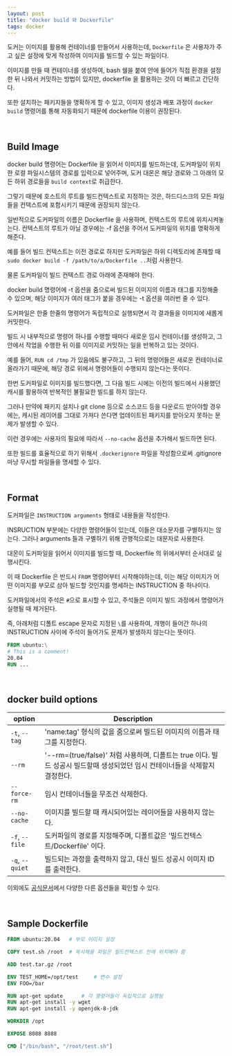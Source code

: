```yaml
---
layout: post
title: "docker build 와 Dockerfile"
tags: docker
---
```


도커는 이미지를 활용해 컨테이너를 만들어서 사용하는데, ```Dockerfile``` 은 사용자가 주고 싶은 설정에 맞게 작성하여 이미지를 빌드할 수 있는 파일이다.

이미지를 만들 때 컨테이너를 생성하여, bash 쉘을 붙여 안에 들어가 직접 환경을 설정한 뒤 나와서 커밋하는 방법이 있지만, dockerfile 을 활용하는 것이 더 빠르고 간단하다.

또한 설치하는 패키지들을 명확하게 할 수 있고, 이미지 생성과 배포 과정이 ```docker build``` 명령어를 통해 자동화되기 때문에 dockerfile 이용이 권장된다.

<br>

## Build Image

docker build 명령어는 Dockerfile 을 읽어서 이미지를 빌드하는데, 도커파일이 위치한 로컬 파일시스템의 경로를 입력으로 넣어주며, 도커 대몬은 해당 경로와 그 아래의 모든 하위 경로들을 ```build context```로 취급한다.

그렇기 때문에 호스트의 루트를 빌드컨텍스트로 지정하는 것은, 하드디스크의 모든 파일들을 컨텍스트에 포함시키기 때문에 권장되지 않는다.

일반적으로 도커파일의 이름은 Dockerfile 을 사용하며, 컨텍스트의 루트에 위치시켜놓는다. 컨텍스트의 루트가 아닐 경우에는 -f 옵션을 주어서 도커파일의 위치를 명확하게 해준다.

예를 들어 빌드 컨텍스트는 이전 경로로 하지만 도커파일은 하위 디렉토리에 존재할 때 ```sudo docker build -f /path/to/a/Dockerfile ..```처럼 사용한다.

물론 도커파일이 빌드 컨텍스트 경로 아래에 존재해야 한다.

docker build 명령어에 -t 옵션을 줌으로써 빌드된 이미지의 이름과 태그를 지정해줄 수 있으며, 해당 이미지가 여러 태그가 붙을 경우에는 -t 옵션을 여러번 줄 수 있다.

도커파일은 한줄 한줄의 명령어가 독립적으로 실행되면서 각 결과들을 이미지에 새롭게 커밋한다.

빌드 시 내부적으로 명령어 하나를 수행할 때마다 새로운 임시 컨테이너를 생성하고, 그 안에서 작업을 수행한 뒤 이를 이미지로 커밋하는 일을 반복하고 있는 것이다.

예를 들어, ```RUN cd /tmp``` 가 있음에도 불구하고, 그 뒤의 명령어들은 새로운 컨테이너로 올라가기 때문에, 해당 경로 위에서 명령어들이 수행되지 않는다는 뜻이다.

한번 도커파일로 이미지를 빌드했다면, 그 다음 빌드 시에는 이전의 빌드에서 사용했던 캐시를 활용하여 반복적인 불필요한 빌드를 하지 않는다.

그러나 만약에 패키지 설치나 git clone 등으로 소스코드 등을 다운로드 받아야할 경우에는, 캐시된 레이어를 그대로 가져다 쓴다면 업데이트된 패키지를 받아오지 못하는 문제가 발생할 수 있다.

이런 경우에는 사용자의 필요에 따라서 ```--no-cache``` 옵션을 추가해서 빌드하면 된다.

또한 빌드를 효율적으로 하기 위해서 ```.dockerignore``` 파일을 작성함으로써 .gitignore 마냥 무시할 파일들을 명세할 수 있다.

<br>

## Format

도커파일은 ```INSTRUCTION arguments``` 형태로 내용들을 작성한다.

INSRUCTION 부분에는 다양한 명령어들이 있는데, 이들은 대소문자를 구별하지는 않는다. 그러나 arguments 들과 구별하기 위해 관행적으로는 대문자로 사용한다.

대몬이 도커파일을 읽어서 이미지를 빌드할 때, Dockerfile 의 위에서부터 순서대로 실행시킨다.

이 때 Dockerfile 은 반드시 ```FROM``` 명령어부터 시작해야하는데, 이는 해당 이미지가 어떤 이미지를 부모로 삼아 빌드할 것인지를 명세하는 INSTRUCTION 중 하나이다. 

도커파일에서의 주석은 ```#```으로 표시할 수 있고, 주석들은 이미지 빌드 과정에서 명령어가 실행될 때 제거된다.

즉, 아래처럼 디폴트 escape 문자로 지정된 ```\```를 사용하여, 개행이 들어간 하나의 INSTRUCTION 사이에 주석이 들어가도 문제가 발생하지 않는다는 뜻이다.

```dockerfile
FROM ubuntu:\
# This is a comment!
20.04
RUN ...
```

<br>

## docker build options

| option | Description |
| --- | --- |
| ```-t```, ```--tag``` | 'name:tag' 형식의 값을 줌으로써 빌드된 이미지의 이름과 태그를 지정한다. |
| ```--rm``` | '--rm=(true/false)' 처럼 사용하며, 디폴트는 true 이다. 빌드 성공시 빌드할때 생성되었던 임시 컨테이너들을 삭제할지 결정한다. |
| ```--force-rm``` | 임시 컨테이너들을 무조건 삭제한다. |
| ```--no-cache``` | 이미지를 빌드할 때 캐시되어있는 레이어들을 사용하지 않는다. |
| ```-f```, ```--file``` | 도커파일의 경로를 지정해주며, 디폴트값은 '빌드컨텍스트/Dockerfile' 이다. |
| ```-q```, ```--quiet``` | 빌드되는 과정을 출력하지 않고, 대신 빌드 성공시 이미지 ID 를 출력한다. |

이외에도 [공식문서](https://docs.docker.com/engine/reference/commandline/build/#options)에서 다양한 다른 옵션들을 확인할 수 있다.

<br>

## Sample Dockerfile

```dockerfile
FROM ubuntu:20.04   # 부모 이미지 설정

COPY test.sh /root  # 복사해올 파일은 빌드컨텍스트 안에 위치해야 함

ADD test.tar.gz /root

ENV TEST_HOME=/opt/test     # 변수 설정
ENV FOO=/bar

RUN apt-get update      # 각 명령어들이 독립적으로 실행됨
RUN apt-get install -y wget
RUN apt-get install -y openjdk-8-jdk

WORKDIR /opt

EXPOSE 8088 8888

CMD ["/bin/bash", "/root/test.sh"]
```
